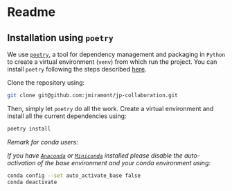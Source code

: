 # Readme


## Installation using ```poetry```

We use [```poetry```](https://python-poetry.org/docs/), a tool for dependency management and packaging in ```Python``` to create a virtual environment (```venv```) from which run the project. You can install ```poetry``` following the steps described [here](https://python-poetry.org/docs/#installation).

Clone the repository using:

```bash
git clone git@github.com:jmiramont/jp-collaboration.git
```

Then, simply let ```poetry``` do all the work. Create a virtual environment and install all the current dependencies using:

```bash
poetry install
```

*Remark for conda users:*

*If you have [`Anaconda`](https://www.anaconda.com/) or [`Miniconda`](https://docs.conda.io/en/latest/miniconda.html) installed please disable the auto-activation of the base environment and your conda environment using:*

```bash
conda config --set auto_activate_base false
conda deactivate
```
